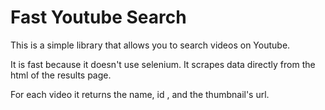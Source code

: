 # Fast Youtube Search

This is a simple library that allows you to search videos on Youtube.

It is fast because it doesn't use selenium. It scrapes data directly from
the html of the results page. 

For each video it returns the name, id , and the thumbnail's url.